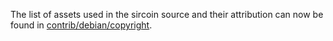 The list of assets used in the sircoin source and their attribution can now be found in [contrib/debian/copyright](../contrib/debian/copyright).

